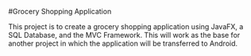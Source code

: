 #Grocery Shopping Application 

This project is to create a grocery shopping application using JavaFX, a SQL Database, and the MVC Framework. This will work as the base for another project in which the application will be transferred to Android. 
